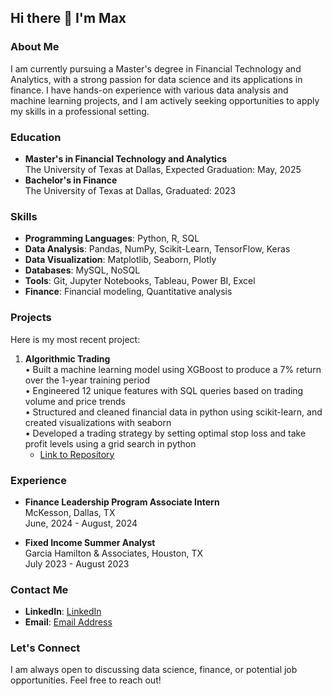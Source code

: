 ## Hi there 👋 I'm Max

### About Me
I am currently pursuing a Master's degree in Financial Technology and Analytics, with a strong passion for data science and its applications in finance. I have hands-on experience with various data analysis and machine learning projects, and I am actively seeking opportunities to apply my skills in a professional setting.

### Education
- **Master's in Financial Technology and Analytics**  
  The University of Texas at Dallas, Expected Graduation: May, 2025
- **Bachelor's in Finance**  
  The University of Texas at Dallas, Graduated: 2023

### Skills
- **Programming Languages**: Python, R, SQL
- **Data Analysis**: Pandas, NumPy, Scikit-Learn, TensorFlow, Keras
- **Data Visualization**: Matplotlib, Seaborn, Plotly
- **Databases**: MySQL, NoSQL
- **Tools**: Git, Jupyter Notebooks, Tableau, Power BI, Excel
- **Finance**: Financial modeling, Quantitative analysis

### Projects
Here is my most recent project:

1. **Algorithmic Trading**  
    • Built a machine learning model using XGBoost to produce a 7% return over the 1-year training period  
   	• Engineered 12 unique features with SQL queries based on trading volume and price trends  
    • Structured and cleaned financial data in python using scikit-learn, and created visualizations with seaborn  
    • Developed a trading strategy by setting optimal stop loss and take profit levels using a grid search in python  
   - [Link to Repository](https://github.com/maxhtx/Bitcoin-Trading-Strategy)

### Experience
- **Finance Leadership Program Associate Intern**  
  McKesson, Dallas, TX  
  June, 2024 - August, 2024  

- **Fixed Income Summer Analyst**  
  Garcia Hamilton & Associates, Houston, TX    
  July 2023 - August 2023

### Contact Me
- **LinkedIn**: [LinkedIn](https://www.linkedin.com/in/max-helman/)
- **Email**: [Email Address](mailto:max.helman@yahoo.com)

### Let's Connect
I am always open to discussing data science, finance, or potential job opportunities. Feel free to reach out!
